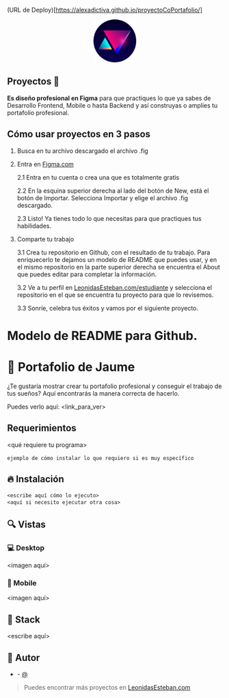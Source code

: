 
(URL de Deploy)[https://alexadictiva.github.io/proyectoCoPortafolio/]


<p align="center">
    <a href="https://leonidasesteban.com/proyectos/todos"><img src="https://raw.githubusercontent.com/no-te-rindas/logo/main/Logo/LonidasEsteban-destello-envolvente-circular-negro.png" height="100"/></a>
</p>

## Proyectos 🙌

**Es diseño profesional en Figma** para que practiques lo que ya sabes de
Desarrollo Frontend, Mobile o hasta Backend y así construyas o amplies tu portafolio profesional.

## Cómo usar proyectos en 3 pasos

1. Busca en tu archivo descargado el archivo .fig

2. Entra en [Figma.com](https://www.figma.com)

   2.1 Entra en tu cuenta o crea una que es totalmente gratis

   2.2 En la esquina superior derecha al lado del botón de New, está el botón de Importar.
   Selecciona Importar y elige el archivo .fig descargado.

   2.3 Listo! Ya tienes todo lo que necesitas para que practiques tus habilidades.

3. Comparte tu trabajo

   3.1 Crea tu repositorio en Github, con el resultado de tu trabajo. Para enriquecerlo
   te dejamos un modelo de README que puedes usar, y en el mismo repositorio en la parte
   superior derecha se encuentra el About que puedes editar para completar la información.

   3.2 Ve a tu perfil en [LeonidasEsteban.com/estudiante](https://leonidasesteban.com/estudiante) y selecciona el
   repositorio en el que se encuentra tu proyecto para que lo revisemos.

   3.3 Sonríe, celebra tus éxitos y vamos por el siguiente proyecto.

# Modelo de README para Github.

# 💎 Portafolio de Jaume

¿Te gustaría mostrar crear tu portafolio profesional y conseguir el trabajo de tus sueños? Aquí encontrarás la manera correcta de hacerlo.

Puedes verlo aquí: <link_para_ver>

## Requerimientos

<qué requiere tu programa>

```shell
ejemplo de cómo instalar lo que requiero si es muy específico
```

## 🔥 Instalación

```shell
<escribe aquí cómo lo ejecuto>
<aquí si necesito ejecutar otra cosa>
```

## 🔍 Vistas

### 💻 Desktop

<imagen aquí>

### 📱 Mobile

<imagen aquí>

## 📌 Stack

<escribe aquí>

## 🌟 Autor

- **<Tu nombre>** - [@<username>](https://github.com/<alexadictiva>)

> Puedes encontrar más proyectos en
> [LeonidasEsteban.com](https://leonidasesteban.com/proyectos/todos)
